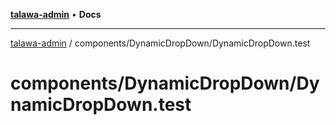 [**talawa-admin**](../../../README.md) • **Docs**

***

[talawa-admin](../../../modules.md) / components/DynamicDropDown/DynamicDropDown.test

# components/DynamicDropDown/DynamicDropDown.test

